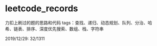 # leetcode_records
力扣上刷过的题的思路和代码
tags：查找、递归、动态规划、队列、分治、哈希、链表、排序、深度优先搜索、数组、栈、字符串

2019/12/29: 32/1311
